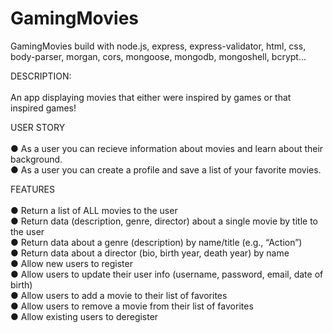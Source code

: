 # GamingMovies
GamingMovies build with node.js,
express,
express-validator,
html,
css,
body-parser,
morgan,
cors,
mongoose,
mongodb,
mongoshell,
bcrypt... <br>

DESCRIPTION: <br>
<br>
An app displaying movies that either were inspired by games or that inspired games!

USER STORY <br>
<br>
● As a user you can recieve information about movies and learn about their background.<br>
● As a user you can create a profile and save a list of your favorite movies.

FEATURES<br> 
<br>
● Return a list of ALL movies to the user <br>
● Return data (description, genre, director) about a single movie by title to the user <br>
● Return data about a genre (description) by name/title (e.g., “Action”) <br>
● Return data about a director (bio, birth year, death year) by name <br>
● Allow new users to register <br>
● Allow users to update their user info (username, password, email, date of birth) <br>
● Allow users to add a movie to their list of favorites <br>
● Allow users to remove a movie from their list of favorites <br>
● Allow existing users to deregister <br>

